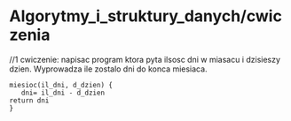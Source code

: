 # Algorytmy_i_struktury_danych/cwiczenia
//1 cwiczenie: napisac program ktora pyta ilsosc dni w miasacu i dzisieszy dzien. Wyprowadza ile zostalo dni do konca miesiaca.
```
miesioc(il_dni, d_dzien) {
   dni= il_dni - d_dzien
return dni
}
``` 

 
